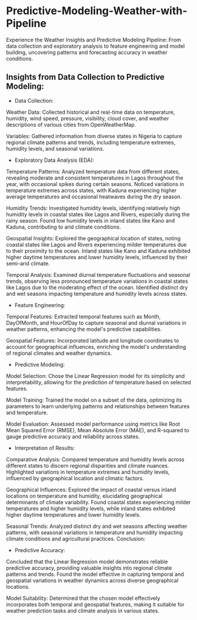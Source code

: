 # Predictive-Modeling-Weather-with-Pipeline
Experience the Weather Insights and Predictive Modeling Pipeline: From data collection and exploratory analysis to feature engineering and model building, uncovering patterns and forecasting accuracy in weather conditions.
## Insights from Data Collection to Predictive Modeling:

* Data Collection:

Weather Data: Collected historical and real-time data on temperature, humidity, wind speed, pressure, visibility, cloud cover, and weather descriptions of various cities from OpenWeatherMap.

Variables: Gathered information from diverse states in Nigeria to capture regional climate patterns and trends, including temperature extremes, humidity levels, and seasonal variations.

* Exploratory Data Analysis (EDA):

Temperature Patterns: Analyzed temperature data from different states, revealing moderate and consistent temperatures in Lagos throughout the year, with occasional spikes during certain seasons. Noticed variations in temperature extremes across states, with Kaduna experiencing higher average temperatures and occasional heatwaves during the dry season.

Humidity Trends: Investigated humidity levels, identifying relatively high humidity levels in coastal states like Lagos and Rivers, especially during the rainy season. Found low humidity levels in inland states like Kano and Kaduna, contributing to arid climate conditions.

Geospatial Insights: Explored the geographical location of states, noting coastal states like Lagos and Rivers experiencing milder temperatures due to their proximity to the ocean. Inland states like Kano and Kaduna exhibited higher daytime temperatures and lower humidity levels, influenced by their semi-arid climate.

Temporal Analysis: Examined diurnal temperature fluctuations and seasonal trends, observing less pronounced temperature variations in coastal states like Lagos due to the moderating effect of the ocean. Identified distinct dry and wet seasons impacting temperature and humidity levels across states.

* Feature Engineering:

Temporal Features: Extracted temporal features such as Month, DayOfMonth, and HourOfDay to capture seasonal and diurnal variations in weather patterns, enhancing the model's predictive capabilities.

Geospatial Features: Incorporated latitude and longitude coordinates to account for geographical influences, enriching the model's understanding of regional climates and weather dynamics.

* Predictive Modeling:

Model Selection: Chose the Linear Regression model for its simplicity and interpretability, allowing for the prediction of temperature based on selected features.

Model Training: Trained the model on a subset of the data, optimizing its parameters to learn underlying patterns and relationships between features and temperature.

Model Evaluation: Assessed model performance using metrics like Root Mean Squared Error (RMSE), Mean Absolute Error (MAE), and R-squared to gauge predictive accuracy and reliability across states.

* Interpretation of Results:

Comparative Analysis: Compared temperature and humidity levels across different states to discern regional disparities and climate nuances. Highlighted variations in temperature extremes and humidity levels, influenced by geographical location and climatic factors.

Geographical Influences: Explored the impact of coastal versus inland locations on temperature and humidity, elucidating geographical determinants of climate variability. Found coastal states experiencing milder temperatures and higher humidity levels, while inland states exhibited higher daytime temperatures and lower humidity levels.

Seasonal Trends: Analyzed distinct dry and wet seasons affecting weather patterns, with seasonal variations in temperature and humidity impacting climate conditions and agricultural practices.
Conclusion:

* Predictive Accuracy:

Concluded that the Linear Regression model demonstrates reliable predictive accuracy, providing valuable insights into regional climate patterns and trends. Found the model effective in capturing temporal and geospatial variations in weather dynamics across diverse geographical locations.

Model Suitability: Determined that the chosen model effectively incorporates both temporal and geospatial features, making it suitable for weather prediction tasks and climate analysis in various states.

